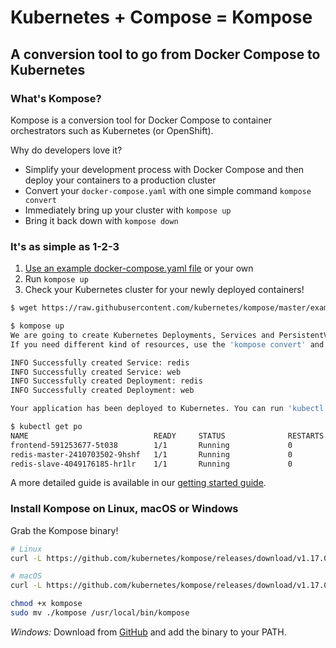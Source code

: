 # Kubernetes + Compose = Kompose
## A conversion tool to go from Docker Compose to Kubernetes

### What's Kompose?

Kompose is a conversion tool for Docker Compose to container orchestrators such as Kubernetes (or OpenShift).

Why do developers love it?

  - Simplify your development process with Docker Compose and then deploy your containers to a production cluster
  - Convert your `docker-compose.yaml` with one simple command `kompose convert`
  - Immediately bring up your cluster with `kompose up`
  - Bring it back down with `kompose down`

### It's as simple as 1-2-3

1. [Use an example docker-compose.yaml file](https://raw.githubusercontent.com/kubernetes/kompose/master/examples/docker-compose-v3.yaml) or your own
2. Run `kompose up`
3. Check your Kubernetes cluster for your newly deployed containers!

```sh
$ wget https://raw.githubusercontent.com/kubernetes/kompose/master/examples/docker-compose-v3.yaml

$ kompose up
We are going to create Kubernetes Deployments, Services and PersistentVolumeClaims for your Dockerized application. 
If you need different kind of resources, use the 'kompose convert' and 'kubectl create -f' commands instead. 

INFO Successfully created Service: redis          
INFO Successfully created Service: web            
INFO Successfully created Deployment: redis       
INFO Successfully created Deployment: web         

Your application has been deployed to Kubernetes. You can run 'kubectl get deployment,svc,pods,pvc' for details.

$ kubectl get po
NAME                            READY     STATUS              RESTARTS   AGE
frontend-591253677-5t038        1/1       Running             0          10s
redis-master-2410703502-9hshf   1/1       Running             0          10s
redis-slave-4049176185-hr1lr    1/1       Running             0          10s
```

A more detailed guide is available in our [getting started guide](/docs/getting-started.md).

### Install Kompose on Linux, macOS or Windows

Grab the Kompose binary!

```sh
# Linux
curl -L https://github.com/kubernetes/kompose/releases/download/v1.17.0/kompose-linux-amd64 -o kompose

# macOS
curl -L https://github.com/kubernetes/kompose/releases/download/v1.17.0/kompose-darwin-amd64 -o kompose

chmod +x kompose
sudo mv ./kompose /usr/local/bin/kompose
```

_Windows:_ Download from [GitHub](https://github.com/kubernetes/kompose/releases/download/v1.17.0/kompose-windows-amd64.exe) and add the binary to your PATH.
